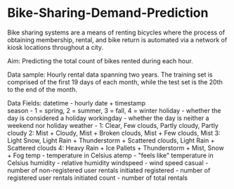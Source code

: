 # Bike-Sharing-Demand-Prediction

Bike sharing systems are a means of renting bicycles where the process of obtaining membership, rental, and bike return is automated via a network of kiosk locations throughout a city. 

Aim: Predicting the total count of bikes rented during each hour.

Data sample:
Hourly rental data spanning two years. The training set is comprised of the first 19 days of each month, while the test set is the 20th to the end of the month.

Data Fields:
datetime - hourly date + timestamp  
season -  1 = spring, 2 = summer, 3 = fall, 4 = winter 
holiday - whether the day is considered a holiday
workingday - whether the day is neither a weekend nor holiday
weather - 1: Clear, Few clouds, Partly cloudy, Partly cloudy 
2: Mist + Cloudy, Mist + Broken clouds, Mist + Few clouds, Mist 
3: Light Snow, Light Rain + Thunderstorm + Scattered clouds, Light Rain + Scattered clouds 
4: Heavy Rain + Ice Pallets + Thunderstorm + Mist, Snow + Fog 
temp - temperature in Celsius
atemp - "feels like" temperature in Celsius
humidity - relative humidity
windspeed - wind speed
casual - number of non-registered user rentals initiated
registered - number of registered user rentals initiated
count - number of total rentals
